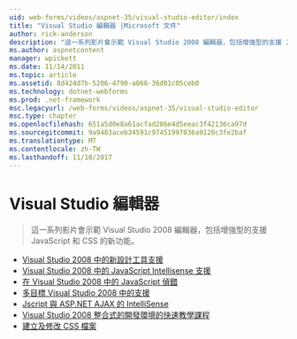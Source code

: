 ```yaml
---
uid: web-forms/videos/aspnet-35/visual-studio-editor/index
title: "Visual Studio 編輯器 |Microsoft 文件"
author: rick-anderson
description: "這一系列影片會示範 Visual Studio 2008 編輯器，包括增強型的支援 JavaScript 和 CSS 的新功能。"
ms.author: aspnetcontent
manager: wpickett
ms.date: 11/14/2011
ms.topic: article
ms.assetid: 8d424d7b-5206-4790-a068-36d01c05ceb0
ms.technology: dotnet-webforms
ms.prod: .net-framework
msc.legacyurl: /web-forms/videos/aspnet-35/visual-studio-editor
msc.type: chapter
ms.openlocfilehash: 651a5d0e8a61acfad286e4d5eeac3f42136ca97d
ms.sourcegitcommit: 9a9483aceb34591c97451997036a9120c3fe2baf
ms.translationtype: MT
ms.contentlocale: zh-TW
ms.lasthandoff: 11/10/2017
---
```

<a name="visual-studio-editor"></a>Visual Studio 編輯器
====================
> 這一系列影片會示範 Visual Studio 2008 編輯器，包括增強型的支援 JavaScript 和 CSS 的新功能。


- [Visual Studio 2008 中的新設計工具支援](new-designer-support-in-visual-studio-2008.md)
- [Visual Studio 2008 中的 JavaScript Intellisense 支援](javascript-intellisense-support-in-visual-studio-2008.md)
- [在 Visual Studio 2008 中的 JavaScript 偵錯](javascript-debugging-in-visual-studio-2008.md)
- [多目標 Visual Studio 2008 中的支援](multi-targeting-support-in-visual-studio-2008.md)
- [Jscript 與 ASP.NET AJAX 的 IntelliSense](intellisense-for-jscript-and-aspnet-ajax.md)
- [Visual Studio 2008 整合式的開發環境的快速教學課程](quick-tour-of-the-visual-studio-2008-integrated-development-environment.md)
- [建立及修改 CSS 檔案](creating-and-modifying-a-css-file.md)
